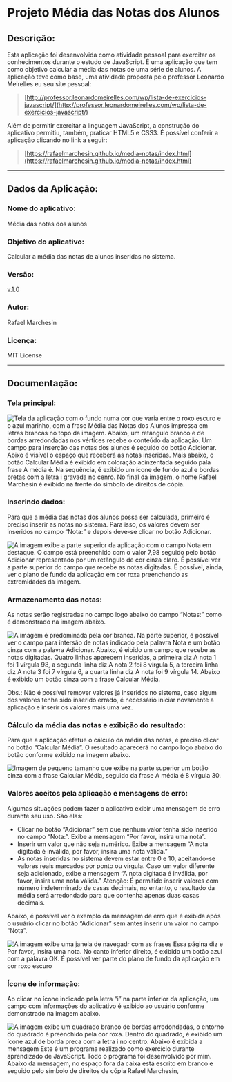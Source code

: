 # Projeto Média das Notas dos Alunos

## Descrição:
Esta aplicação foi desenvolvida como atividade pessoal para exercitar os conhecimentos durante o estudo de JavaScript. É uma aplicação que tem como objetivo calcular a média das notas de uma série de alunos.
A aplicação teve como base, uma atividade proposta pelo professor Leonardo Meirelles eu seu site pessoal:

> [http://professor.leonardomeirelles.com/wp/lista-de-exercicios-javascript/](http://professor.leonardomeirelles.com/wp/lista-de-exercicios-javascript/)

Além de permitir exercitar a linguagem JavaScript, a construção do aplicativo permitiu, também, praticar HTML5 e CSS3.
É possível conferir a aplicação clicando no link a seguir:

> [https://rafaelmarchesin.github.io/media-notas/index.html](https://rafaelmarchesin.github.io/media-notas/index.html)

***

## Dados da Aplicação:
### Nome do aplicativo:
Média das notas dos alunos

### Objetivo do aplicativo:
Calcular a média das notas de alunos inseridas no sistema.

### Versão:
v.1.0

### Autor:
Rafael Marchesin

### Licença:
MIT License

***

## Documentação:
### Tela principal:

![Tela da aplicação com o fundo numa cor que varia entre o roxo escuro e o azul marinho, com a frase Média das Notas dos Alunos impressa em letras brancas no topo da imagem. Abaixo, um retângulo branco e de bordas arredondadas nos vértices recebe o conteúdo da aplicação. Um campo para inserção das notas dos alunos é seguido do botão Adicionar. Abixo é visível o espaço que receberá as notas inseridas. Mais abaixo, o botão Calcular Média é exibido em coloração acinzentada seguido pala frase A média é. Na sequência, é exibido um ícone de fundo azul e bordas pretas com a letra i gravada no cenro. No final da imagem, o nome Rafael Marchesin é exibido na frente do símbolo de direitos de cópia.](https://raw.githubusercontent.com/rafaelmarchesin/media-notas/master/documentacao/tela-principal.jpg)

### Inserindo dados:
Para que a média das notas dos alunos possa ser calculada, primeiro é preciso inserir as notas no sistema. Para isso, os valores devem ser inseridos no campo “Nota:” e depois deve-se clicar no botão Adicionar. 

![A imagem exibe a parte superior da aplicação com o campo Nota em destaque. O campo está preenchido com o valor 7,98 seguido pelo botão Adicionar representado por um retângulo de cor cinza claro. É possível ver a parte superior do campo que recebe as notas digitadas. É possível, ainda, ver o plano de fundo da aplicação em cor roxa preenchendo as extremidades da imagem.](https://raw.githubusercontent.com/rafaelmarchesin/media-notas/master/documentacao/insere-nota.jpg)

### Armazenamento das notas:
As notas serão registradas no campo logo abaixo do campo “Notas:” como é demonstrado na imagem abaixo.

![A imagem é predominada pela cor branca. Na parte superior, é possível ver o campo para intersão de notas indicado pela palavra Nota e um botão cinza com a palavra Adicionar. Abaixo, é eibido um campo que recebe as notas digitadas. Quatro linhas aparecem inseridas, a primeira diz A nota 1 foi 1 vírgula 98, a segunda linha diz A nota 2 foi 8 vírgula 5, a terceira linha diz A nota 3 foi 7 vírgula 6, a quarta linha diz A nota foi 9 vírgula 14. Abaixo é exibido um botão cinza com a frase Calcular Média.](https://raw.githubusercontent.com/rafaelmarchesin/media-notas/master/documentacao/armazena-notas.jpg)

Obs.: Não é possível remover valores já inseridos no sistema, caso algum dos valores tenha sido inserido errado, é necessário iniciar novamente a aplicação e inserir os valores mais uma vez.

### Cálculo da média das notas e exibição do resultado:
Para que a aplicação efetue o cálculo da média das notas, é preciso clicar no botão “Calcular Média”. O resultado aparecerá no campo logo abaixo do botão conforme exibido na imagem abaixo.

![Imagem de pequeno tamanho que exibe na parte superior um botão cinza com a frase Calcular Média, seguido da frase A média é 8 vírgula 30.](https://raw.githubusercontent.com/rafaelmarchesin/media-notas/master/documentacao/resultado-media.jpg)

### Valores aceitos pela aplicação e mensagens de erro:
Algumas situações podem fazer o aplicativo exibir uma mensagem de erro durante seu uso. São elas:
- Clicar no botão “Adicionar” sem que nenhum valor tenha sido inserido no campo “Nota:”. Exibe a mensagem “Por favor, insira uma nota”.
- Inserir um valor que não seja numérico. Exibe a mensagem “A nota digitada é inválida, por favor, insira uma nota válida.”
- As notas inseridas no sistema devem estar entre 0 e 10, aceitando-se valores reais marcados por ponto ou vírgula. Caso um valor diferente seja adicionado, exibe a mensagem “A nota digitada é inválida, por favor, insira uma nota válida.”
Atenção: É permitido inserir valores com número indeterminado de casas decimais, no entanto, o resultado da média será arredondado para que contenha apenas duas casas decimais.

Abaixo, é possível ver o exemplo da mensagem de erro que é exibida após o usuário clicar no botão “Adicionar” sem antes inserir um valor no campo “Nota”.

![A imagem exibe uma janela de navegadr com as frases Essa página diz e Por favor, insira uma nota. No canto inferior direito, é exibido um botão azul com a palavra OK. É possível ver parte do plano de fundo da aplicação em cor roxo escuro](https://raw.githubusercontent.com/rafaelmarchesin/media-notas/master/documentacao/mensagem-sem-valor-inserido.jpg)

### Ícone de informação:
Ao clicar no ícone indicado pela letra “i” na parte inferior da aplicação, um campo com informações do aplicativo é exibido ao usuário conforme demonstrado na imagem abaixo.

![A imagem exibe um quadrado branco de bordas arredondadas, o entorno do quadrado é preenchido pela cor roxa. Dentro do quadrado, é exibido um ícone azul de borda preca com a letra i no centro. Abaixo é exibida a mensagem Este é um programa realizado como exercício durante aprendizado de JavaScript. Todo o programa foi desenvolvido por mim. Abaixo da mensagem, no espaço fora da caixa está escrito em branco e seguido pelo símbolo de direitos de cópia Rafael Marchesin,](https://raw.githubusercontent.com/rafaelmarchesin/media-notas/master/documentacao/informacao.jpg)
